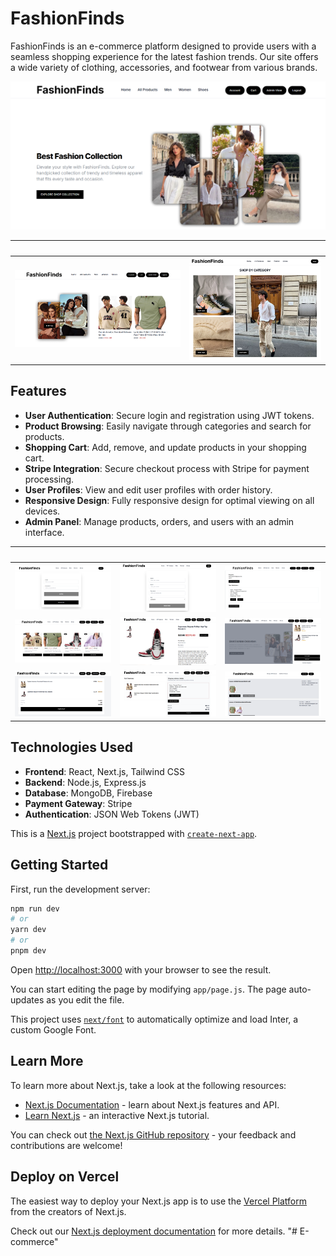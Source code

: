 # FashionFinds

FashionFinds is an e-commerce platform designed to provide users with a seamless shopping experience for the latest fashion trends. Our site offers a wide variety of clothing, accessories, and footwear from various brands.

![Alt text](./public/1.png)



| &nbsp; | &nbsp; |
|---------|---------|
| ![Alt text](./public/2.png) | ![Alt text](./public/3.png) | 



## Features

- **User Authentication**: Secure login and registration using JWT tokens.
- **Product Browsing**: Easily navigate through categories and search for products.
- **Shopping Cart**: Add, remove, and update products in your shopping cart.
- **Stripe Integration**: Secure checkout process with Stripe for payment processing.
- **User Profiles**: View and edit user profiles with order history.
- **Responsive Design**: Fully responsive design for optimal viewing on all devices.
- **Admin Panel**: Manage products, orders, and users with an admin interface.

| &nbsp; | &nbsp; | &nbsp; |
|--------|--------|--------|
| ![Alt](./public/14.png) | ![Alt](./public/15.png) | ![Alt](./public/13.png) |
| ![Alt](./public/4.png) | ![Alt](./public/5.png) | ![Alt](./public/6.png) |
| ![Alt](./public/7.png) | ![Alt](./public/8.png) | ![Alt](./public/9.png) |




## Technologies Used

- **Frontend**: React, Next.js, Tailwind CSS
- **Backend**: Node.js, Express.js
- **Database**: MongoDB, Firebase
- **Payment Gateway**: Stripe
- **Authentication**: JSON Web Tokens (JWT)



This is a [Next.js](https://nextjs.org/) project bootstrapped with [`create-next-app`](https://github.com/vercel/next.js/tree/canary/packages/create-next-app).

## Getting Started

First, run the development server:

```bash
npm run dev
# or
yarn dev
# or
pnpm dev
```

Open [http://localhost:3000](http://localhost:3000) with your browser to see the result.

You can start editing the page by modifying `app/page.js`. The page auto-updates as you edit the file.

This project uses [`next/font`](https://nextjs.org/docs/basic-features/font-optimization) to automatically optimize and load Inter, a custom Google Font.

## Learn More

To learn more about Next.js, take a look at the following resources:

- [Next.js Documentation](https://nextjs.org/docs) - learn about Next.js features and API.
- [Learn Next.js](https://nextjs.org/learn) - an interactive Next.js tutorial.

You can check out [the Next.js GitHub repository](https://github.com/vercel/next.js/) - your feedback and contributions are welcome!

## Deploy on Vercel

The easiest way to deploy your Next.js app is to use the [Vercel Platform](https://vercel.com/new?utm_medium=default-template&filter=next.js&utm_source=create-next-app&utm_campaign=create-next-app-readme) from the creators of Next.js.

Check out our [Next.js deployment documentation](https://nextjs.org/docs/deployment) for more details.
"# E-commerce" 

